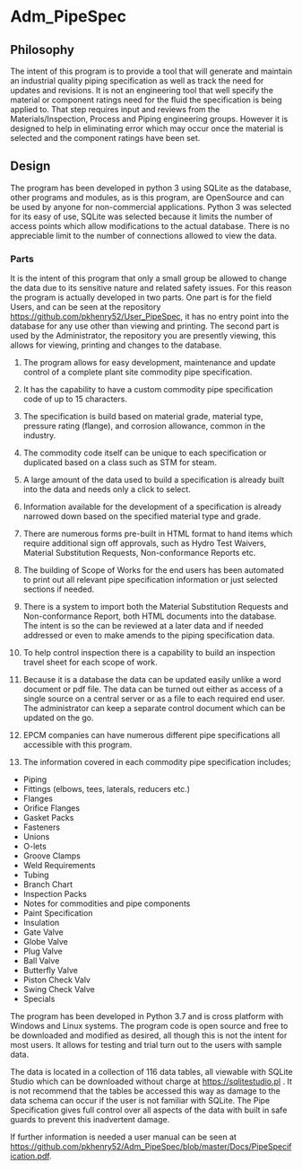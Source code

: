 # Adm_PipeSpec
## Philosophy
The intent of this program is to provide a tool that will generate and maintain an industrial quality piping specification
as well as track the need for updates and revisions.  It is not an engineering tool that well specify the material or
component ratings need for the fluid the specification is being applied to.  That step requires input and reviews from the
Materials/Inspection, Process and Piping engineering groups.  However it is designed to help in eliminating error which may 
occur once the material is selected and the component ratings have been set.
## Design
The program has been developed in python 3 using SQLite as the database, other programs and modules, as is this program, 
are OpenSource and can be used by anyone for non-commercial applications.
Python 3 was selected for its easy of use, SQLite was selected because it limits the number of access points which allow 
modifications to the actual database.  There is no appreciable limit to the number of connections allowed to view the data.  
### Parts
It is the intent of this program that only a small group be allowed to change the data due to its sensitive nature and related
safety issues.  For this reason the program is actually developed in two parts.  One part is for the field Users, 
and can be seen at the repository https://github.com/pkhenry52/User_PipeSpec, it has no entry point into the database 
for any use other than viewing and printing.  The second part is used by the Administrator, the repository you are presently viewing, 
this allows for viewing, printing and changes to the database.

 1. The program allows for easy development, maintenance and update control of a complete plant site commodity pipe specification.
 1. It has the capability to have a custom commodity pipe specification code of up to 15 characters.
 1. The specification is build based on material grade, material type, pressure rating (flange), and corrosion allowance, common in the industry.
 1. The commodity code itself can be unique to each specification or duplicated based on a class such as STM for steam.
 1. A large amount of the data used to build a specification is already built into the data and needs only a click to select.
 1. Information available for the development of a specification is already narrowed down based on the specified material type and grade.
  1. There are numerous forms pre-built in HTML format to hand items which require additional sign off approvals, such as Hydro Test Waivers, Material Substitution Requests, Non-conformance Reports etc.
 1. The building of Scope of Works for the end users has been automated to print out all relevant pipe specification information or just selected sections if needed.
 1. There is a system to import both the Material Substitution Requests and Non-conformance Report, both HTML documents into the database.  The intent is so the can be reviewed at a later data and if needed addressed or even to make amends to the piping specification data.
 1. To help control inspection there is a capability to build an inspection travel sheet for each scope of work.
 1. Because it is a database the data can be updated easily unlike a word document or pdf file. The data can be turned out either as access of a single source on a central server or as a file to each required end user.  The administrator can keep a separate control document which can be updated on the go.
 1. EPCM companies can have numerous different pipe specifications all accessible with this program.

 1. The information covered in each commodity pipe specification includes;
       
 - Piping 
 - Fittings (elbows, tees, laterals, reducers etc.)
 - Flanges
 - Orifice Flanges
 - Gasket Packs
 - Fasteners
 - Unions
 - O-lets
 - Groove Clamps
 - Weld Requirements
 - Tubing
 - Branch Chart
 - Inspection Packs
 - Notes for commodities and pipe components
 - Paint Specification
 - Insulation
 - Gate Valve
 - Globe Valve
 - Plug Valve
 - Ball Valve
 - Butterfly Valve
 - Piston Check Valv
 - Swing Check Valve
 - Specials


The program has been developed in Python 3.7 and is cross platform with Windows and Linux systems.      The program code is open source and free to be downloaded and modified as desired, all though this is not the intent for most users.  It allows for testing and trial turn out to the users with sample data.

The data is located in a collection of 116 data tables, all viewable with SQLite Studio which can be downloaded without charge at https://sqlitestudio.pl .  It is not recommend that the tables be accessed this way as damage to the data schema can occur if the user is not familiar with SQLite.  The Pipe Specification gives full control over all aspects of the data with built in safe guards to prevent this inadvertent damage.

If further information is needed a user manual can be seen at https://github.com/pkhenry52/Adm_PipeSpec/blob/master/Docs/PipeSpecification.pdf.
